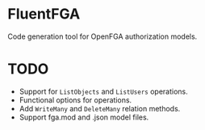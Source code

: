 FluentFGA
=========

Code generation tool for OpenFGA authorization models.

# TODO

- Support for `ListObjects` and `ListUsers` operations.
- Functional options for operations.
- Add `WriteMany` and `DeleteMany` relation methods.
- Support fga.mod and .json model files.
